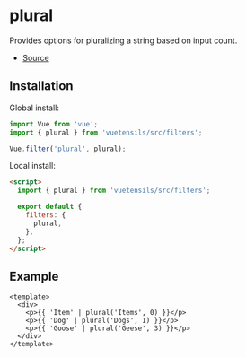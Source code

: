 # plural

Provides options for pluralizing a string based on input count.

- [Source](https://github.com/Stegosource/vuetensils/blob/master/src/filters/index.js)

## Installation

Global install:

```js
import Vue from 'vue';
import { plural } from 'vuetensils/src/filters';

Vue.filter('plural', plural);
```

Local install:

```html
<script>
  import { plural } from 'vuetensils/src/filters';

  export default {
    filters: {
      plural,
    },
  };
</script>
```

## Example

```vue live
<template>
  <div>
    <p>{{ 'Item' | plural('Items', 0) }}</p>
    <p>{{ 'Dog' | plural('Dogs', 1) }}</p>
    <p>{{ 'Goose' | plural('Geese', 3) }}</p>
  </div>
</template>
```

<!-- pluralize(text, num, plural) {
  plural = plural || text + 's'
  return `${num} ${num === 1 ? text : plural}`;
} -->
